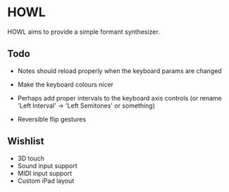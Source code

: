 # HOWL

HOWL aims to provide a simple formant synthesizer.

## Todo

- Notes should reload properly when the keyboard params are changed
- Make the keyboard colours nicer
- Perhaps add proper intervals to the keyboard axis controls (or rename 'Left Interval' -> 'Left Semitones' or something)

- Reversible flip gestures

## Wishlist

- 3D touch
- Sound input support
- MIDI input support
- Custom iPad layout
